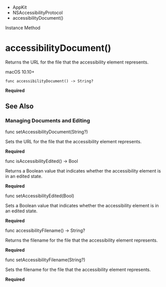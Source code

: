 

- AppKit
- NSAccessibilityProtocol
-  accessibilityDocument() 

Instance Method

# accessibilityDocument()

Returns the URL for the file that the accessibility element represents.

macOS 10.10+

``` source
func accessibilityDocument() -> String?
```

**Required**

## See Also

### Managing Documents and Editing

func setAccessibilityDocument(String?)

Sets the URL for the file that the accessibility element represents.

**Required**

func isAccessibilityEdited() -> Bool

Returns a Boolean value that indicates whether the accessibility element is in an edited state.

**Required**

func setAccessibilityEdited(Bool)

Sets a Boolean value that indicates whether the accessibility element is in an edited state.

**Required**

func accessibilityFilename() -> String?

Returns the filename for the file that the accessibility element represents.

**Required**

func setAccessibilityFilename(String?)

Sets the filename for the file that the accessibility element represents.

**Required**


